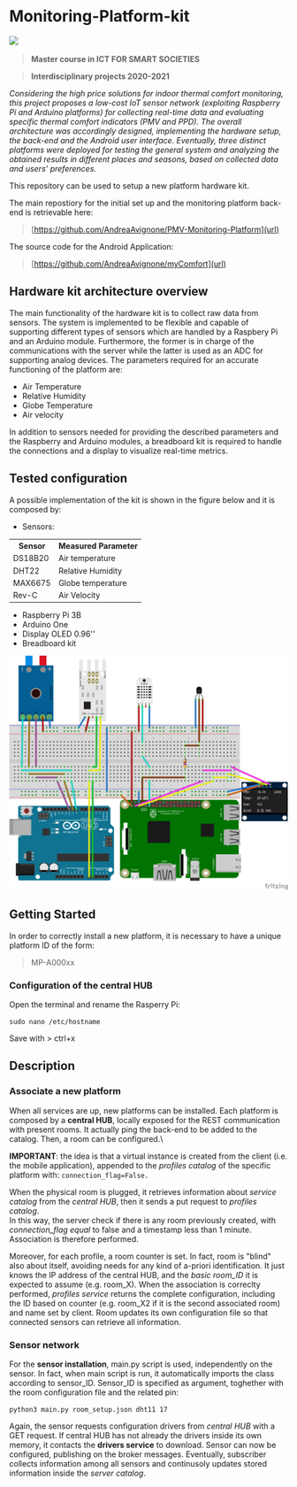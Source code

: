 # Monitoring-Platform-kit

![](http://www.politocomunica.polito.it/var/politocomunica/storage/images/media/images/marchio_logotipo_politecnico/1371-1-ita-IT/marchio_logotipo_politecnico_large.jpg) 

> **Master course in ICT FOR SMART SOCIETIES**

> **Interdisciplinary projects 2020-2021**

*Considering the high price solutions for indoor thermal comfort monitoring, this project proposes a low-cost IoT sensor network (exploiting Raspberry Pi and Arduino platforms) for collecting real-time data and evaluating specific thermal comfort indicators (PMV and PPD). The overall architecture was accordingly designed, implementing the hardware setup, the back-end and the Android user interface. Eventually, three distinct platforms were deployed for testing the general system and analyzing the obtained results in different places and seasons, based on collected data and users’ preferences.*

This repository can be used to setup a new platform hardware kit.

The main repostiory for the initial set up and the monitoring platform back-end is retrievable here:

> [https://github.com/AndreaAvignone/PMV-Monitoring-Platform](url)

The source code for the Android Application:

> [https://github.com/AndreaAvignone/myComfort](url)


## Hardware kit architecture overview
The main functionality of the hardware kit is to collect raw data from sensors. The system is implemented to be flexible and capable of supporting different types of sensors which are handled by a Raspbery Pi and an Arduino module. Furthermore, the former is in charge of the communications with the server while the latter is used as an ADC for supporting analog devices. 
The parameters required for an accurate functioning of the platform are:
* Air Temperature
* Relative Humidity
* Globe Temperature
* Air velocity

In addition to sensors needed for providing the described parameters and the Raspberry and Arduino modules, a breadboard kit is required to handle the connections and a display to visualize real-time metrics. 

## Tested configuration
A possible implementation of the kit is shown in the figure below and it is composed by:
* Sensors:

<table>
  <tr>
    <th>Sensor</th>
    <th>Measured Parameter</th>
  </tr>
  <tr>
    <td>DS18B20</td>
    <td>Air temperature</td>
  </tr>
  <tr>
    <td>DHT22</td>
    <td>Relative Humidity</td>
  </tr>
  <tr>
    <td>MAX6675</td>
    <td>Globe temperature</td>
  </tr>
  <tr>
    <td>Rev-C</td>
    <td>Air Velocity</td>
  </tr>
</table>

* Raspberry Pi 3B
* Arduino One
* Display OLED 0.96''
* Breadboard kit


<img src="https://github.com/AndreaAvignone/Monitoring-Platform-kit/blob/main/IP_kit_circuit_bb.png" alt="SensorKit_scheme" width="700"/>


## Getting Started

In order to correctly install a new platform, it is necessary to have a unique platform ID of the form:

> MP-A000xx

### Configuration of the central HUB
Open the terminal and rename the Rasperry Pi:

```
sudo nano /etc/hostname
```

Save with > ctrl+x




## Description

### Associate a new platform

When all services are up, new platforms can be installed. Each platform is composed by a **central HUB**, locally exposed for the REST communication with present rooms. It actually ping the back-end to be added to the catalog. Then, a room can be configured.\

**IMPORTANT**: the idea is that a virtual instance is created from the client (i.e. the mobile application), appended to the *profiles catalog* of the specific platform with:
``
connection_flag=False. 
``

When the physical room is plugged, it retrieves information about *service catalog* from the *central HUB*, then it sends a put request to *profiles catalog*.\
In this way, the server check if there is any room previously created, with *connection_flag equal* to false and a timestamp less than 1 minute. Association is therefore performed. 

Moreover, for each profile, a room counter is set. In fact, room is "blind" also about itself, avoiding needs for any kind of a-priori identification. It just knows the IP address of the central HUB, and the *basic room_ID* it is expected to assume (e.g. room_X). When the association is correclty performed, *profiles service* returns the complete configuration, including the ID based on counter (e.g. room_X2 if it is the second associated room) and name set by client. Room updates its own configuration file so that connected sensors can retrieve all information.

### Sensor network
For the **sensor installation**, main.py script is used, independently on the sensor. In fact, when main script is run, it automatically imports the class according to sensor_ID. Sensor_ID is specified as argument, toghether with the room configuration file and the related pin:
```
python3 main.py room_setup.json dht11 17 
```

Again, the sensor requests configuration drivers from *central HUB* with a GET request. If central HUB has not already the drivers inside its own memory, it contacts the **drivers service** to download. Sensor can now be configured, publishing on the broker messages. Eventually, subscriber collects information among all sensors and continusoly updates stored information inside the *server catalog*.

